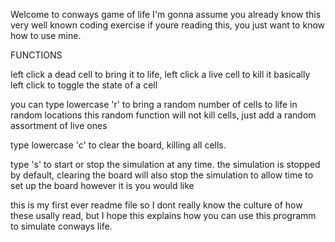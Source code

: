 Welcome to conways game of life
I'm gonna assume you already know this very well known coding exercise if youre reading this, you just want to know how to use mine.

FUNCTIONS

left click a dead cell to bring it to life, left click a live cell to kill it
basically left click to toggle the state of a cell

you can type lowercase 'r' to bring a random number of cells to life in random locations
this random function will not kill cells, just add a random assortment of live ones

type lowercase 'c' to clear the board, killing all cells.

type 's' to start or stop the simulation at any time.
the simulation is stopped by default,
clearing the board will also stop the simulation to allow time to set up the board however it is you would like

this is my first ever readme file so I dont really know the culture of how these usally read, 
but I hope this explains how you can use this programm to simulate conways life.
